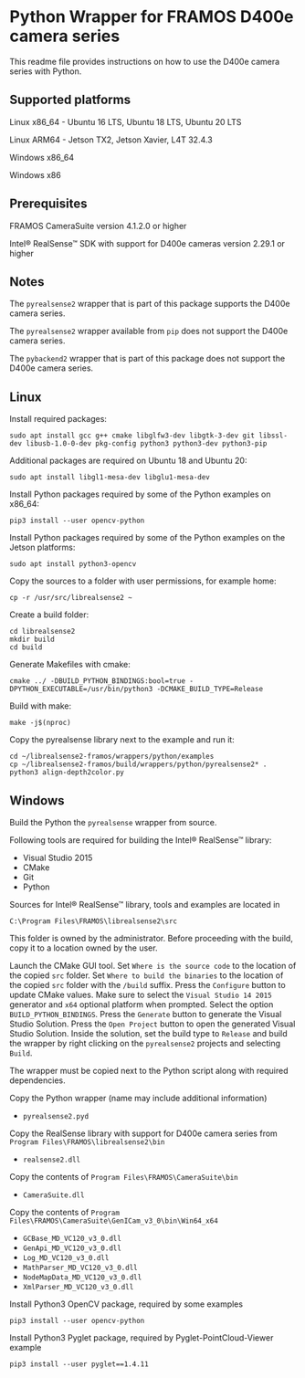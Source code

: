 # Python Wrapper for FRAMOS D400e camera series

This readme file provides instructions on how to use the D400e camera series with Python.

## Supported platforms

Linux x86_64 - Ubuntu 16 LTS, Ubuntu 18 LTS, Ubuntu 20 LTS

Linux ARM64 - Jetson TX2, Jetson Xavier, L4T 32.4.3

Windows x86_64

Windows x86

## Prerequisites

FRAMOS CameraSuite version 4.1.2.0 or higher

Intel® RealSense™ SDK with support for D400e cameras version 2.29.1 or higher

## Notes

The `pyrealsense2` wrapper that is part of this package supports the D400e camera series.

The `pyrealsense2` wrapper available from `pip` does not support the D400e camera series.

The `pybackend2` wrapper that is part of this package does not support the D400e camera series.

## Linux

Install required packages:
```
sudo apt install gcc g++ cmake libglfw3-dev libgtk-3-dev git libssl-dev libusb-1.0-0-dev pkg-config python3 python3-dev python3-pip
```

Additional packages are required on Ubuntu 18 and Ubuntu 20:
```
sudo apt install libgl1-mesa-dev libglu1-mesa-dev
```

Install Python packages required by some of the Python examples on x86_64:
```
pip3 install --user opencv-python
```

Install Python packages required by some of the Python examples on the Jetson platforms:

```
sudo apt install python3-opencv
```

Copy the sources to a folder with user permissions, for example home:

```
cp -r /usr/src/librealsense2 ~
```

Create a build folder:
```
cd librealsense2
mkdir build
cd build
```

Generate Makefiles with cmake:
```
cmake ../ -DBUILD_PYTHON_BINDINGS:bool=true -DPYTHON_EXECUTABLE=/usr/bin/python3 -DCMAKE_BUILD_TYPE=Release
```

Build with make:
```
make -j$(nproc)
```

Copy the pyrealsense library next to the example and run it:
```
cd ~/librealsense2-framos/wrappers/python/examples
cp ~/librealsense2-framos/build/wrappers/python/pyrealsense2* .
python3 align-depth2color.py
```

## Windows

Build the Python the `pyrealsense` wrapper from source.

Following tools are required for building the Intel® RealSense™ library:

- Visual Studio 2015
- CMake
- Git
- Python

Sources for Intel® RealSense™ library, tools and examples are located in

```
C:\Program Files\FRAMOS\librealsense2\src
```

This folder is owned by the administrator. Before proceeding with the build, 
copy it to a location owned by the user.

Launch the CMake GUI tool.
Set ```Where is the source code``` to the location of the copied ```src``` folder.
Set ```Where to build the binaries``` to the location of the copied ```src``` folder with the ```/build``` suffix.
Press the ```Configure``` button to update CMake values. 
Make sure to select the ```Visual Studio 14 2015``` generator and ```x64``` optional platform when prompted.
Select the option ```BUILD_PYTHON_BINDINGS```.
Press the ```Generate``` button to generate the Visual Studio Solution.
Press the ```Open Project``` button to open the generated Visual Studio Solution.
Inside the solution, set the build type to ```Release``` and build the wrapper by right clicking on the ```pyrealsense2``` projects and selecting ```Build```.

The wrapper must be copied next to the Python script along with required dependencies.

Copy the Python wrapper (name may include additional information)

- `pyrealsense2.pyd`

Copy the RealSense library with support for D400e camera series from `Program Files\FRAMOS\librealsense2\bin`

- `realsense2.dll`

Copy the contents of `Program Files\FRAMOS\CameraSuite\bin`

- `CameraSuite.dll`

Copy the contents of `Program Files\FRAMOS\CameraSuite\GenICam_v3_0\bin\Win64_x64`

- `GCBase_MD_VC120_v3_0.dll`
- `GenApi_MD_VC120_v3_0.dll`
- `Log_MD_VC120_v3_0.dll`
- `MathParser_MD_VC120_v3_0.dll`
- `NodeMapData_MD_VC120_v3_0.dll`
- `XmlParser_MD_VC120_v3_0.dll`

Install Python3 OpenCV package, required by some examples

```
pip3 install --user opencv-python
```

Install Python3 Pyglet package, required by Pyglet-PointCloud-Viewer example

```
pip3 install --user pyglet==1.4.11
```